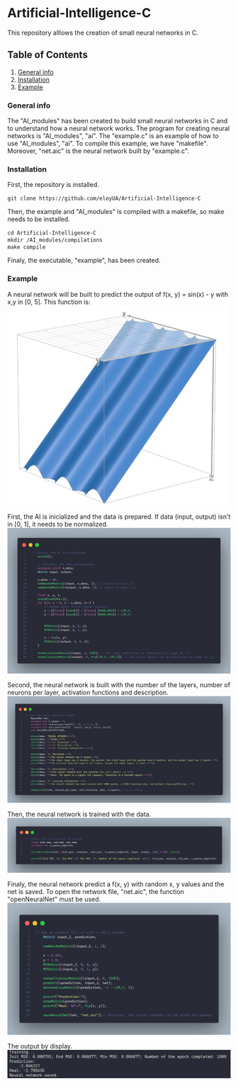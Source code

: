 # Artificial-Intelligence-C
This repository alllows the creation of small neural networks in C.

## Table of Contents
1. [General info](#general-info)
2. [Installation](#installation)
3. [Example](#example)

### General info
The "AI_modules" has been created to build small neural networks in C and to understand how a neural network works.
The program for creating neural networks is "AI_modules", "ai".
The "example.c" is an example of how to use "AI_modules", "ai". To compile this example, we have "makefile". Moreover, "net.aic"
is the neural network built by "example.c".

### Installation
First, the repository is installed.
```
git clone https://github.com/eloyUA/Artificial-Intelligence-C
```

Then, the example and "AI_modules" is compiled with a makefile, so make needs to be installed.
```
cd Artificial-Intelligence-C
mkdir /AI_modules/compilations
make compile
```

Finaly, the executable, "example", has been created.

### Example
A neural network will be built to predict the output of f(x, y) = sin(x) - y with x,y in [0, 5]. This function is:
![Function](/screenshots/function.jpg)

First, the AI is inicialized and the data is prepared. If data (input, output) isn't in [0, 1], it needs to be normalized.
![Data](/screenshots/prepare_data.png)

Second, the neural network is built with the number of the layers, number of neurons per layer, activation functions and description.
![Build net](/screenshots/build_net.png)

Then, the neural network is trained with the data.
![Train net](/screenshots/train_net.png)

Finaly, the neural network predict a f(x, y) with random x, y values and the net is saved. To open the network file, "net.aic",
the function "openNeuralNet" must be used.
![Predict function](/screenshots/prediction_net.png)

The output by display.
![Output by display](/screenshots/output_display.png)
